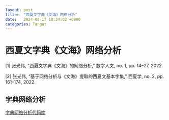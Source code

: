 ```yaml
---
layout: post
title:  "西夏文字典《文海》网络分析"
date:   2024-08-17 10:34:02 +0800
categories: Tangut
---
```

# 西夏文字典《文海》网络分析

[1] 张光伟, “西夏文字典《文海》的网络分析,” 数字人文, no. 1, pp. 14–27, 2022.

[2] 张光伟, “基于网络分析与《文海》提取的西夏文基本字集,” 西夏学, no. 2, pp. 161–174, 2022.

## 字典网络分析

[字典网络分析代码库](https://github.com/intersense/dictionary-network-analysis)
